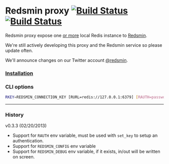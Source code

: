 Redsmin proxy [![Build Status](https://secure.travis-ci.org/Redsmin/redsmin.png)](http://travis-ci.org/Redsmin/redsmin)  [![Build Status](https://drone.io/github.com/FGRibreau/redsmin/status.png)](https://drone.io/github.com/FGRibreau/redsmin/latest)
===============

Redsmin proxy expose one [or more](https://redsmin.uservoice.com/knowledgebase/articles/169404-how-to-run-multiple-redsmin-daemons-on-the-same-se) local Redis instance to [Redsmin](https://redsmin.com).

We're still actively developing this proxy and the Redsmin service so please update often.

We'll announce changes on our Twitter account [@redsmin](https://twitter.com/redsmin).

### [Installation](https://redsmin.uservoice.com/knowledgebase/articles/121169-can-i-manage-redis-instances-only-accessible-from-)


### CLI options

```bash
RKEY=REDSMIN_CONNECTION_KEY [RURL=redis://127.0.0.1:6379] [RAUTH=password] redsmin set_key
```



------------------

### History

v0.3.3 (02/20/2013)
 * Support for `RAUTH` env variable, must be used with `set_key` to setup an authentication.
 * Support for `REDSMIN_CONFIG` env variable
 * Support for `REDSMIN_DEBUG` env variable, if it exists, in/out will be written on screen.
